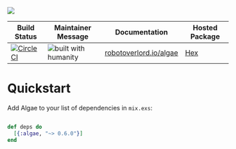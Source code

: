 ![](https://github.com/robot-overlord/algae/blob/master/logo.png?raw=true)

| Build Status | Maintainer Message | Documentation | Hosted Package |
|--------------|--------------------|---------------|----------------|
| [![Circle CI](https://circleci.com/gh/robot-overlord/algae.svg?style=svg)](https://circleci.com/gh/robot-overlord/algae) | ![built with humanity](https://cloud.githubusercontent.com/assets/1052016/11023213/66d837a4-8627-11e5-9e3b-b295fafb1450.png) |[robotoverlord.io/algae](http://www.robotoverlord.io/algae/api-reference.html) | [Hex](https://hex.pm/packages/algae) |

# Quickstart
Add Algae to your list of dependencies in `mix.exs`:

```elixir

def deps do
  [{:algae, "~> 0.6.0"}]
end

```
